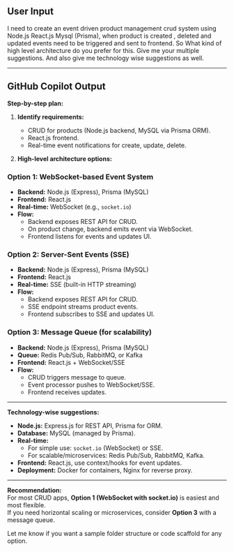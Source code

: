 ## User Input

I need to create an event driven product management crud system using Node.js React.js Mysql (Prisma), when product is created , deleted and updated events need to be triggered and sent to frontend. So What kind of high level architecture do you prefer for this. Give me your multiple suggestions. And also give me technology wise suggestions as well.

---

## GitHub Copilot Output

**Step-by-step plan:**

1. **Identify requirements:**  
   - CRUD for products (Node.js backend, MySQL via Prisma ORM).
   - React.js frontend.
   - Real-time event notifications for create, update, delete.

2. **High-level architecture options:**

### Option 1: WebSocket-based Event System
- **Backend:** Node.js (Express), Prisma (MySQL)
- **Frontend:** React.js
- **Real-time:** WebSocket (e.g., `socket.io`)
- **Flow:**  
  - Backend exposes REST API for CRUD.
  - On product change, backend emits event via WebSocket.
  - Frontend listens for events and updates UI.

### Option 2: Server-Sent Events (SSE)
- **Backend:** Node.js (Express), Prisma (MySQL)
- **Frontend:** React.js
- **Real-time:** SSE (built-in HTTP streaming)
- **Flow:**  
  - Backend exposes REST API for CRUD.
  - SSE endpoint streams product events.
  - Frontend subscribes to SSE and updates UI.

### Option 3: Message Queue (for scalability)
- **Backend:** Node.js (Express), Prisma (MySQL)
- **Queue:** Redis Pub/Sub, RabbitMQ, or Kafka
- **Frontend:** React.js + WebSocket/SSE
- **Flow:**  
  - CRUD triggers message to queue.
  - Event processor pushes to WebSocket/SSE.
  - Frontend receives updates.

---

**Technology-wise suggestions:**

- **Node.js:** Express.js for REST API, Prisma for ORM.
- **Database:** MySQL (managed by Prisma).
- **Real-time:**  
  - For simple use: `socket.io` (WebSocket) or SSE.
  - For scalable/microservices: Redis Pub/Sub, RabbitMQ, Kafka.
- **Frontend:** React.js, use context/hooks for event updates.
- **Deployment:** Docker for containers, Nginx for reverse proxy.

---

**Recommendation:**  
For most CRUD apps, **Option 1 (WebSocket with socket.io)** is easiest and most flexible.  
If you need horizontal scaling or microservices, consider **Option 3** with a message queue.

Let me know if you want a sample folder structure or code scaffold for any option.
